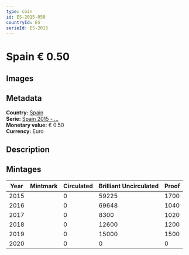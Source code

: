 ```yaml
---
type: coin
id: ES-2015-050
countryId: ES
serieId: ES-2015
---
```


# Spain € 0.50

## Images


## Metadata

**Country:** [Spain](../index.md)\
**Serie:** [Spain 2015 - ...](index.md)\
**Monetary value:** € 0.50\
**Currency:** Euro

## Description


## Mintages

| Year | Mintmark | Circulated | Brilliant Uncirculated | Proof |
| ---- | -------- | ---------- | ---------------------- | ----- |
| 2015 |  | 0| 59225 | 1700 |
| 2016 |  | 0| 69648 | 1040 |
| 2017 |  | 0| 8300 | 1020 |
| 2018 |  | 0| 12600 | 1200 |
| 2019 |  | 0| 15000 | 1500 |
| 2020 |  | 0| 0 | 0 |
